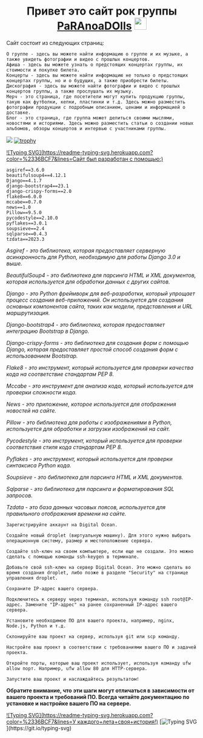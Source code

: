 <h1 align="center">Привет это сайт рок группы <a href="https://paranoiadolls.com" target="_blank">PaRAnoaDOlls</a> 
<img src="https://github.com/blackcater/blackcater/raw/main/images/Hi.gif" height="32"/></h1>

Сайт состоит из следующих страниц:

    О группе - здесь вы можете найти информацию о группе и их музыке, а также увидеть фотографии и видео с прошлых концертов.
    Афиша - здесь вы можете узнать о предстоящих концертах группы, их стоимости и покупке билета.
    Концерты - здесь вы можете найти информацию не только о предстоящих концертах группы, но и о будущих, а также приобрести билеты.
    Дискография - здесь вы можете найти фотографии и видео с прошлых концертов группы, а также прослушать их музыку.
    Мерч - это страница, где посетители могут купить продукцию группы, такую как футболки, кепки, пластинки и т.д. Здесь можно разместить фотографии продукции с подробным описанием, ценами и информацией о доставке.
    Блог - это страница, где группа может делиться своими мыслями, новостями и историями. Здесь можно разместить статьи о создании новых альбомов, обзоры концертов и интервью с участниками группы.


![](https://komarev.com/ghpvc/?username=your-github-username)
[![trophy](https://github-profile-trophy.vercel.app/?username=ryo-ma)](https://github.com/ryo-ma/github-profile-trophy)


[![Typing SVG](https://readme-typing-svg.herokuapp.com?color=%2336BCF7&lines=Сайт был разработан с помощью:)](https://git.io/typing-svg)


    asgiref==3.6.0
    beautifulsoup4==4.12.1
    Django==4.1.7
    django-bootstrap4==23.1
    django-crispy-forms==2.0
    flake8==6.0.0
    mccabe==0.7.0
    news==1.0
    Pillow==9.5.0
    pycodestyle==2.10.0
    pyflakes==3.0.1
    soupsieve==2.4
    sqlparse==0.4.3
    tzdata==2023.3

*Asgiref - это библиотека, которая предоставляет серверную асинхронность для Python, необходимую для работы Django 3.0 и выше.*

*BeautifulSoup4 - это библиотека для парсинга HTML и XML документов, которая используется для обработки данных с других сайтов.*

*Django - это Python фреймворк для веб-разработки, который упрощает процесс создания веб-приложений. Он используется для создания основных компонентов сайта, таких как модели, представления и URL маршрутизация.*

*Django-bootstrap4 - это библиотека, которая предоставляет интеграцию Bootstrap в Django.*

*Django-crispy-forms - это библиотека для создания форм с помощью Django, которая предоставляет простой способ создания форм с использованием Bootstrap.*

*Flake8 - это инструмент, который используется для проверки качества кода на соответствие стандартам PEP 8.*

*Mccabe - это инструмент для анализа кода, который используется для проверки сложности кода.*

*News - это приложение, которое используется для отображения новостей на сайте.*

*Pillow - это библиотека для работы с изображениями в Python, используется для обработки и загрузки изображений на сайт.*

*Pycodestyle - это инструмент, который используется для проверки соответствия стиля кода стандартам PEP 8.*

*Pyflakes - это инструмент, который используется для проверки синтаксиса Python кода.*

*Soupsieve - это библиотека для парсинга HTML и XML документов.*

*Sqlparse - это библиотека для парсинга и форматирования SQL запросов.*

*Tzdata - это база данных часовых поясов, используется для правильного отображения времени на сайте.*



    Зарегистрируйте аккаунт на Digital Ocean.

    Создайте новый droplet (виртуальную машину). Для этого нужно выбрать операционную систему, размер и местоположение сервера.

    Создайте ssh-ключ на своем компьютере, если еще не создали. Это можно сделать с помощью команды ssh-keygen в терминале.

    Добавьте свой ssh-ключ на сервер Digital Ocean. Это можно сделать во время создания droplet, либо позже в разделе "Security" на странице управления droplet.

    Сохраните IP-адрес вашего сервера.

    Подключитесь к серверу через терминал, используя команду ssh root@IP-адрес. Замените "IP-адрес" на ранее сохраненный IP-адрес вашего сервера.

    Установите необходимое ПО для вашего проекта, например, nginx, Node.js, Python и т.д.

    Склонируйте ваш проект на сервер, используя git или scp команду.

    Настройте ваш проект в соответствии с требованиями вашего ПО и задачей проекта.

    Откройте порты, которые ваш проект использует, используя команду ufw allow порт. Например, ufw allow 80 для HTTP-сервера.

    Запустите ваш проект и наслаждайтесь результатом!

**Обратите внимание, что эти шаги могут отличаться в зависимости от вашего проекта и требований ПО. Всегда читайте документацию по установке и настройке вашего ПО на сервере.**



[![Typing SVG](https://readme-typing-svg.herokuapp.com?color=%2336BCF7&lines=У каждого+лета+своя+история!)](https://git.io/typing-svg)
[![Typing SVG](https://readme-typing-svg.herokuapp.com?color=%2336BCF7&lines=PaRAnoiaDOlls.)](https://git.io/typing-svg)
